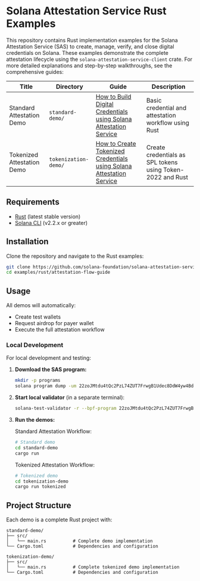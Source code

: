 # Solana Attestation Service Rust Examples

This repository contains Rust implementation examples for the Solana Attestation Service (SAS) to create, manage, verify, and close digital credentials on Solana. These examples demonstrate the complete attestation lifecycle using the `solana-attestation-service-client` crate. For more detailed explanations and step-by-step walkthroughs, see the comprehensive guides:

| Title | Directory | Guide | Description |
|-------|-----------|-------------|-------------|
| Standard Attestation Demo | `standard-demo/` | [How to Build Digital Credentials using Solana Attestation Service](https://attest.solana.com/docs/guides/rust/how-to-create-digital-credentials) | Basic credential and attestation workflow using Rust |
| Tokenized Attestation Demo | `tokenization-demo/` | [How to Create Tokenized Credentials using Solana Attestation Service](https://attest.solana.com/docs/guides/rust/tokenized-attestations) | Create credentials as SPL tokens using Token-2022 and Rust |


## Requirements

- [Rust](https://rustup.rs/) (latest stable version)
- [Solana CLI](https://solana.com/docs/intro/installation) (v2.2.x or greater)

## Installation

Clone the repository and navigate to the Rust examples:

```bash
git clone https://github.com/solana-foundation/solana-attestation-service
cd examples/rust/attestation-flow-guide
```

## Usage

All demos will automatically:
- Create test wallets
- Request airdrop for payer wallet  
- Execute the full attestation workflow

### Local Development

For local development and testing:

1. **Download the SAS program:**
   ```bash
   mkdir -p programs
   solana program dump -um 22zoJMtdu4tQc2PzL74ZUT7FrwgB1Udec8DdW4yw4BdG programs/sas.so
   ```

2. **Start local validator** (in a separate terminal):
   ```bash
   solana-test-validator -r --bpf-program 22zoJMtdu4tQc2PzL74ZUT7FrwgB1Udec8DdW4yw4BdG programs/sas.so
   ```

3. **Run the demos:**

   Standard Attestation Workflow:
   ```bash
   # Standard demo
   cd standard-demo
   cargo run
   ```

   Tokenized Attestation Workflow:

   ```bash
   # Tokenized demo
   cd tokenization-demo  
   cargo run tokenized
   ```

## Project Structure

Each demo is a complete Rust project with:

```
standard-demo/
├── src/
│   └── main.rs          # Complete demo implementation
└── Cargo.toml           # Dependencies and configuration

tokenization-demo/
├── src/
│   └── main.rs          # Complete tokenized demo implementation  
└── Cargo.toml           # Dependencies and configuration
```
